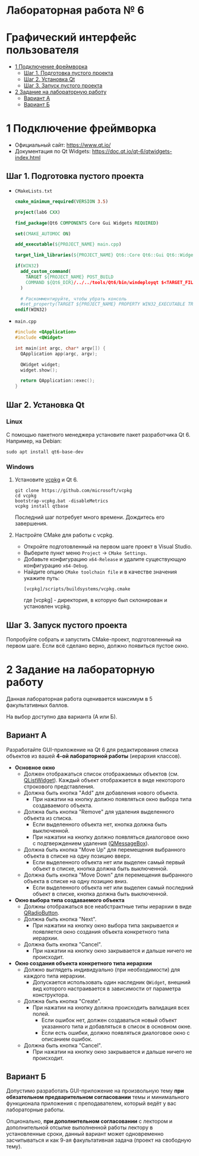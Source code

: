 
# Лабораторная работа № 6 <!-- omit in toc -->
# Графический интерфейс пользователя <!-- omit in toc -->

- [1 Подключение фреймворка](#1-подключение-фреймворка)
  - [Шаг 1. Подготовка пустого проекта](#шаг-1-подготовка-пустого-проекта)
  - [Шаг 2. Установка Qt](#шаг-2-установка-qt)
  - [Шаг 3. Запуск пустого проекта](#шаг-3-запуск-пустого-проекта)
- [2 Задание на лабораторную работу](#2-задание-на-лабораторную-работу)
  - [Вариант А](#вариант-а)
  - [Вариант Б](#вариант-б)



# 1 Подключение фреймворка

- Официальный сайт: https://www.qt.io/
- Документация по Qt Widgets: https://doc.qt.io/qt-6/qtwidgets-index.html

## Шаг 1. Подготовка пустого проекта

- `CMakeLists.txt`
  ```cmake
  cmake_minimum_required(VERSION 3.5)

  project(lab6 CXX)

  find_package(Qt6 COMPONENTS Core Gui Widgets REQUIRED)

  set(CMAKE_AUTOMOC ON)

  add_executable(${PROJECT_NAME} main.cpp)

  target_link_libraries(${PROJECT_NAME} Qt6::Core Qt6::Gui Qt6::Widgets)

  if(WIN32)
    add_custom_command(
      TARGET ${PROJECT_NAME} POST_BUILD
      COMMAND ${Qt6_DIR}/../../tools/Qt6/bin/windeployqt $<TARGET_FILE:${PROJECT_NAME}>
    )

    # Раскомментируйте, чтобы убрать консоль
    #set_property(TARGET ${PROJECT_NAME} PROPERTY WIN32_EXECUTABLE TRUE)
  endif(WIN32)
  ```

- `main.cpp`
  ```cpp
  #include <QApplication>
  #include <QWidget>

  int main(int argc, char* argv[]) {
    QApplication app(argc, argv);

    QWidget widget;
    widget.show();

    return QApplication::exec();
  }
  ```

## Шаг 2. Установка Qt

### Linux <!-- omit in toc -->

С помощью пакетного менеджера установите пакет разработчика Qt 6.
Например, на Debian:
```
sudo apt install qt6-base-dev
```

### Windows <!-- omit in toc -->

1. Установите [vcpkg](https://github.com/microsoft/vcpkg) и Qt 6.
   ```
   git clone https://github.com/microsoft/vcpkg
   cd vcpkg
   bootstrap-vcpkg.bat -disableMetrics
   vcpkg install qtbase
   ```
   Последний шаг потребует много времени. Дождитесь его завершения.

2. Настройте CMake для работы с vcpkg.
   - Откройте подготовленный на первом шаге проект в Visual Studio.
   - Выберите пункт меню `Project` → `CMake Settings`.
   - Добавьте конфигурацию `x64-Release` и удалите существующую конфигурацию `x64-Debug`.
   - Найдите опцию `CMake toolchain file` и в качестве значения укажите путь:
     ```
     [vcpkg]/scripts/buildsystems/vcpkg.cmake
     ```
     где [vcpkg] - директория, в которую был склонирован и установлен vcpkg.

## Шаг 3. Запуск пустого проекта

Попробуйте собрать и запустить CMake-проект, подготовленный на первом шаге.
Если всё сделано верно, должно появиться пустое окно.



# 2 Задание на лабораторную работу

Данная лабораторная работа оценивается максимум в 5 факультативных баллов.

На выбор доступно два варианта (А или Б).

## Вариант А

Разработайте GUI-приложение на Qt 6 для редактирования списка объектов
из вашей **4-ой лабораторной работы** (иерархия классов).

- **Основное окно**
  - Должен отображаться список отображаемых объектов (см. [QListWidget](https://doc.qt.io/qt-6/qlistwidget.html)).
    Каждый объект отображается в виде некоторого строкового представления.
  - Должна быть кнопка "Add" для добавления нового объекта.
    - При нажатии на кнопку должно появляться окно выбора типа создаваемого объекта.
  - Должна быть кнопка "Remove" для удаления выделенного объекта из списка.
    - Если выделенного объекта нет, кнопка должна быть выключенной.
    - При нажатии на кнопку должно появляться диалоговое окно с подтверждением удаления
      ([QMessageBox](https://doc.qt.io/qt-6/qmessagebox.html)).
  - Должна быть кнопка "Move Up" для перемещения выбранного объекта в списке на одну позицию вверх.
    - Если выделенного объекта нет или выделен самый первый объект в списке, кнопка должна быть выключенной.
  - Должна быть кнопка "Move Down" для перемещения выбранного объекта в списке на одну позицию вниз.
    - Если выделенного объекта нет или выделен самый последний объект в списке, кнопка должна быть выключенной.
- **Окно выбора типа создаваемого объекта**
  - Должны отображаться все неабстрактные типы иерархии в виде [QRadioButton](https://doc.qt.io/qt-6/qradiobutton.html).
  - Должна быть кнопка "Next".
    - При нажатии на кнопку окно выбора типа закрывается и появляется окно создания
      объекта конкретного типа иерархии.
  - Должна быть кнопка "Cancel".
    - При нажатии на кнопку окно закрывается и дальше ничего не происходит.
- **Окно создания объекта конкретного типа иерархии**
  - Должно выглядеть индивидуально (при необходимости) для каждого типа иерархии.
    - Допускается использовать один наследник `QWidget`,
      внешний вид которого настраивается в зависимости от параметра конструктора.
  - Должна быть кнопка "Create".
    - При нажатии на кнопку должна происходить валидация всех полей.
      - Если ошибок нет, должен создаваться новый объект указанного типа и добавляться в список в основном окне.
      - Если есть ошибки, должно появляться диалоговое окно с описанием ошибок.
  - Должна быть кнопка "Cancel".
    - При нажатии на кнопку окно закрывается и дальше ничего не происходит.



## Вариант Б

Допустимо разработать GUI-приложение на произвольную тему **при обязательном предварительном согласовании**
темы и минимального функционала приложения с преподавателем, который ведёт у вас лабораторные работы.

Опционально, **при дополнительном согласовании** с лектором и
дополнительной отсылке выполненной работы лектору в установленные сроки, данный вариант
может одновременно засчитываться и как 9-ая факультативная задача (проект на свободную тему).
